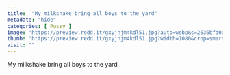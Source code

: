 ```yaml
---
title:  "My milkshake bring all boys to the yard"
metadate: "hide"
categories: [ Pussy ]
image: "https://preview.redd.it/gxyjnjm4kdl51.jpg?auto=webp&s=2636bfd00cc3daf5fc370ab70b7b51d57e4b0ba9"
thumb: "https://preview.redd.it/gxyjnjm4kdl51.jpg?width=1080&crop=smart&auto=webp&s=63c78dff8c17ff56b6f7141461a6b9e78f282573"
visit: ""
---
```

My milkshake bring all boys to the yard
